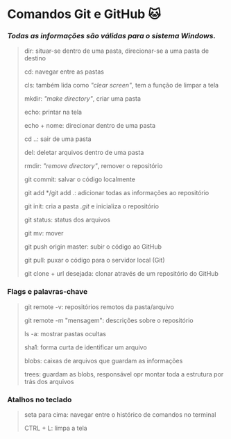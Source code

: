 # Comandos Git e GitHub :cat:

### _Todas as informações são válidas para o sistema Windows._

> dir: situar-se dentro de uma pasta, direcionar-se a uma pasta de destino
>
> cd: navegar entre as pastas
>
> cls: também lida como _"clear screen"_, tem a função de limpar a tela 
>
> mkdir: _"make directory"_, criar uma pasta
>
> echo: printar na tela
>
> echo + nome: direcionar dentro de uma pasta
>
> cd ..: sair de uma pasta
>
> del: deletar arquivos dentro de uma pasta
>
> rmdir: _"remove directory"_, remover o repositório
>
> git commit: salvar o código localmente 
>
> git add */git add .: adicionar todas as informações ao repositório
>
> git init: cria a pasta _.git_ e inicializa o repositório
>
> git status: status dos arquivos 
>
> git mv: mover
>
> git push origin master: subir o código ao GitHub
>
> git pull: puxar o código para o servidor local (Git)
>
> git clone + url desejada: clonar através de um repositório do GitHub

### Flags e palavras-chave

> git remote -v: repositórios remotos da pasta/arquivo
>
> git remote -m "mensagem": descrições sobre o repositório
>
> ls -a: mostrar pastas ocultas
>
> sha1: forma curta de identificar um arquivo
>
> blobs: caixas de arquivos que guardam as informações
>
> trees: guardam as blobs, responsável opr montar toda a estrutura por trás dos arquivos

### Atalhos no teclado

> seta para cima: navegar entre o histórico de comandos no terminal
>
> CTRL + L: limpa a tela